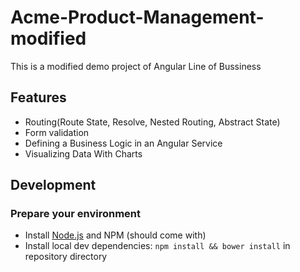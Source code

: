# Acme-Product-Management-modified 
This is a modified demo project of Angular Line of Bussiness

## Features

- Routing(Route State, Resolve, Nested Routing, Abstract State)
- Form validation
- Defining a Business Logic in an Angular Service
- Visualizing Data With Charts



## Development

### Prepare your environment
* Install [Node.js](http://nodejs.org/) and NPM (should come with)
* Install local dev dependencies: `npm install && bower install` in repository directory

